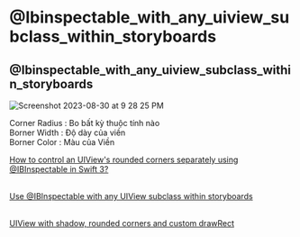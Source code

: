 # @Ibinspectable_with_any_uiview_subclass_within_storyboards
## @Ibinspectable_with_any_uiview_subclass_within_storyboards <br>
![Screenshot 2023-08-30 at 9 28 25 PM](https://github.com/Experimenters1/ibinspectable_with_any_uiview_subclass_within_storyboards/assets/64000769/46bfab06-13ae-4a92-b42b-8f4b773aad21)


Corner Radius : Bo bất kỳ thuộc tính nào <br>
Borner Width : Độ dày của viền <br>
Borner   Color  : Màu của Viền <br>


[How to control an UIView's rounded corners separately using @IBInspectable in Swift 3?](https://stackoverflow.com/questions/45237863/how-to-control-an-uiviews-rounded-corners-separately-using-ibinspectable-in-sw) <br><br>

[Use @IBInspectable with any UIView subclass within storyboards](https://stackoverflow.com/questions/55664276/use-ibinspectable-with-any-uiview-subclass-within-storyboards) <br><br>

[UIView with shadow, rounded corners and custom drawRect](https://stackoverflow.com/questions/25591389/uiview-with-shadow-rounded-corners-and-custom-drawrect) <br><br>

